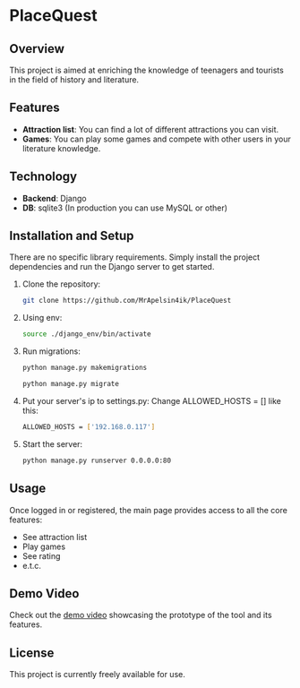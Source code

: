 # PlaceQuest

## Overview
This project is aimed at enriching the knowledge of teenagers and tourists in the field of history and literature.

## Features
- **Attraction list**: You can find a lot of different attractions you can visit.
- **Games**: You can play some games and compete with other users in your literature knowledge.

## Technology
- **Backend**: Django
- **DB**: sqlite3 (In production you can use MySQL or other)

## Installation and Setup
There are no specific library requirements. Simply install the project dependencies and run the Django server to get started.

1. Clone the repository:
   ```bash
   git clone https://github.com/MrApelsin4ik/PlaceQuest
   ```
2. Using env:
   ```bash
   source ./django_env/bin/activate
   ```
3. Run migrations:
   ```bash
   python manage.py makemigrations
   ```
    ```bash
   python manage.py migrate
   ```
4. Put your server's ip to settings.py:
   Change ALLOWED_HOSTS = [] like this:
   ```bash
   ALLOWED_HOSTS = ['192.168.0.117']
   ```
6. Start the server:
   ```bash
   python manage.py runserver 0.0.0.0:80
   ```

## Usage
Once logged in or registered, the main page provides access to all the core features:
- See attraction list
- Play games
- See rating
- e.t.c.

## Demo Video
Check out the [demo video](<(https://drive.google.com/file/d/1poLZR2hNrDAzCHzOoTcKM_em9ht270_t/view?usp=drive_link)>) showcasing the prototype of the tool and its features.

## License
This project is currently freely available for use.

